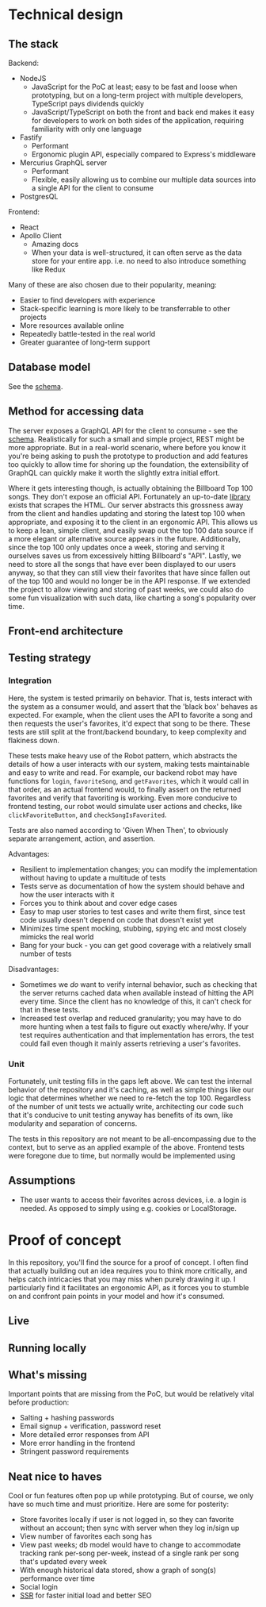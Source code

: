 # Technical design

## The stack
Backend:
- NodeJS
	- JavaScript for the PoC at least; easy to be fast and loose when prototyping, but on a long-term project with multiple developers, TypeScript pays dividends quickly
	- JavaScript/TypeScript on both the front and back end makes it easy for developers to work on both sides of the application, requiring familiarity with only one language
- Fastify
	- Performant
	- Ergonomic plugin API, especially compared to Express's middleware
- Mercurius GraphQL server 
	- Performant
	- Flexible, easily allowing us to combine our multiple data sources into a single API for the client to consume
- PostgresQL

Frontend:
- React
- Apollo Client
	- Amazing docs
	- When your data is well-structured, it can often serve as the data store for your entire app. i.e. no need to also introduce something like Redux

Many of these are also chosen due to their popularity, meaning:
- Easier to find developers with experience
- Stack-specific learning is more likely to be transferrable to other projects
- More resources available online
- Repeatedly battle-tested in the real world
- Greater guarantee of long-term support
	
## Database model
See the [schema](./server/sql/migrations/1_create-initial-schema.sql).

## Method for accessing data
The server exposes a GraphQL API for the client to consume - see the [schema](./server/gql/schema.gql). Realistically for such a small and simple project, REST might be more appropriate. But in a real-world scenario, where before you know it you're being asking to push the prototype to production and add features too quickly to allow time for shoring up the foundation, the extensibility of GraphQL can quickly make it worth the slightly extra initial effort. 

Where it gets interesting though, is actually obtaining the Billboard Top 100 songs. They don't expose an official API. Fortunately an up-to-date [library](https://github.com/darthbatman/billboard-top-100) exists that scrapes the HTML. Our server abstracts this grossness away from the client and handles updating and storing the latest top 100 when appropriate, and exposing it to the client in an ergonomic API. This allows us to keep a lean, simple client, and easily swap out the top 100 data source if a more elegant or alternative source appears in the future. Additionally, since the top 100 only updates once a week, storing and serving it ourselves saves us from excessively hitting Billboard's "API". Lastly, we need to store all the songs that have ever been displayed to our users anyway, so that they can still view their favorites that have since fallen out of the top 100 and would no longer be in the API response. If we extended the project to allow viewing and storing of past weeks, we could also do some fun visualization with such data, like charting a song's popularity over time.

## Front-end architecture

## Testing strategy

### Integration
Here, the system is tested primarily on behavior. That is, tests interact with the system as a consumer would, and assert that the 'black box' behaves as expected. For example, when the client uses the API to favorite a song and then requests the user's favorites, it'd expect that song to be there. These tests are still split at the front/backend boundary, to keep complexity and flakiness down.

These tests make heavy use of the Robot pattern, which abstracts the details of how a user interacts with our system, making tests maintainable and easy to write and read. For example, our backend robot may have functions for `login`, `favoriteSong`, and `getFavorites`, which it would call in that order, as an actual frontend would, to finally assert on the returned favorites and verify that favoriting is working. Even more conducive to frontend testing, our robot would simulate user actions and checks, like `clickFavoriteButton`, and `checkSongIsFavorited`.

Tests are also named according to 'Given When Then', to obviously separate arrangement, action, and assertion.

Advantages:
- Resilient to implementation changes; you can modify the implementation without having to update a multitude of tests
- Tests serve as documentation of how the system should behave and how the user interacts with it
- Forces you to think about and cover edge cases
- Easy to map user stories to test cases and write them first, since test code usually doesn't depend on code that doesn't exist yet
- Minimizes time spent mocking, stubbing, spying etc and most closely mimicks the real world
- Bang for your buck - you can get good coverage with a relatively small number of tests

Disadvantages:
- Sometimes we *do* want to verify internal behavior, such as checking that the server returns cached data when available instead of hitting the API every time. Since the client has no knowledge of this, it can't check for that in these tests.
- Increased test overlap and reduced granularity; you may have to do more hunting when a test fails to figure out exactly where/why. If your test requires authentication and that implementation has errors, the test could fail even though it mainly asserts retrieving a user's favorites.

### Unit
Fortunately, unit testing fills in the gaps left above. We can test the internal behavior of the repository and it's caching, as well as simple things like our logic that determines whether we need to re-fetch the top 100. Regardless of the number of unit tests we actually write, architecting our code such that it's conducive to unit testing anyway has benefits of its own, like modularity and separation of concerns.

The tests in this repository are not meant to be all-encompassing due to the context, but to serve as an applied example of the above. Frontend tests were foregone due to time, but normally would be implemented using

## Assumptions
- The user wants to access their favorites across devices, i.e. a login is needed. As opposed to simply using e.g. cookies or LocalStorage.

# Proof of concept
In this repository, you'll find the source for a proof of concept. I often find that actually building out an idea requires you to think more critically, and helps catch intricacies that you may miss when purely drawing it up. I particularly find it facilitates an ergonomic API, as it forces you to stumble on and confront pain points in your model and how it's consumed.

## Live

## Running locally

## What's missing
Important points that are missing from the PoC, but would be relatively vital before production:
- Salting + hashing passwords
- Email signup + verification, password reset
- More detailed error responses from API
- More error handling in the frontend
- Stringent password requirements

## Neat nice to haves
Cool or fun features often pop up while prototyping. But of course, we only have so much time and must prioritize. Here are some for posterity:
- Store favorites locally if user is not logged in, so they can favorite without an account; then sync with server when they log in/sign up
- View number of favorites each song has
- View past weeks; db model would have to change to accommodate tracking rank per-song per-week, instead of a single rank per song that's updated every week
- With enough historical data stored, show a graph of song(s) performance over time
- Social login
- [SSR](https://github.com/fastify/fastify-vite) for faster initial load and better SEO